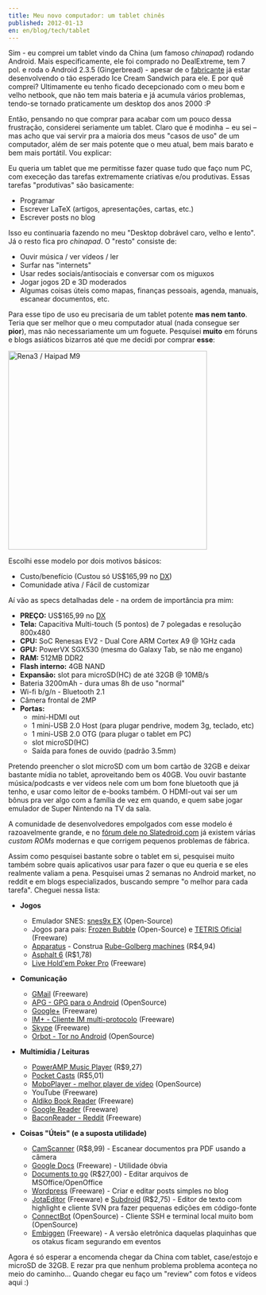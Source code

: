 ```yaml
---
title: Meu novo computador: um tablet chinês
published: 2012-01-13
en: en/blog/tech/tablet
---
```


Sim - eu comprei um tablet vindo da China (um famoso _chinapad_) rodando Android.
Mais especificamente, ele foi comprado no DealExtreme, tem 7 pol. e roda o Android 2.3.5 (Gingerbread) - apesar de
o [fabricante][1] já estar desenvolvendo o tão esperado Ice Cream Sandwich para ele.
E por quê comprei?
Ultimamente eu tenho ficado decepcionado com o meu bom e velho netbook, que não tem mais bateria e já acumula vários problemas,
tendo-se tornado praticamente um desktop dos anos 2000 :P

Então, pensando no que comprar para acabar com um pouco dessa frustração, considerei seriamente um tablet.
Claro que é modinha − eu sei – mas acho que vai servir pra a maioria dos meus "casos de uso" de um computador,
além de ser mais potente que o meu atual, bem mais barato e bem mais portátil.
Vou explicar:

<!--more-->

Eu queria um tablet que me permitisse fazer quase tudo que faço num PC, com execeção das tarefas extremamente criativas e/ou produtivas.
Essas tarefas "produtivas" são basicamente:

  * Programar
  * Escrever LaTeX (artigos, apresentações, cartas, etc.)
  * Escrever posts no blog

Isso eu continuaria fazendo no meu "Desktop dobrável caro, velho e lento".
Já o resto fica pro _chinapad_. O "resto" consiste de:

  * Ouvir música / ver vídeos / ler
  * Surfar nas "internets"
  * Usar redes sociais/antisociais e conversar com os miguxos
  * Jogar jogos 2D e 3D moderados
  * Algumas coisas úteis como mapas, finanças pessoais, agenda, manuais, escanear documentos, etc.

Para esse tipo de uso eu precisaria de um tablet potente **mas nem tanto**.
Teria que ser melhor que o meu computador atual (nada consegue ser **pior**), mas não necessariamente um um foguete.
Pesquisei **muito** em fóruns e blogs asiáticos bizarros até que me decidi por comprar **esse**:

<div id="imgdiv-m9"><style type="text/css" scoped> #imgdiv-m9 img { width:400px };</style>

 ![Rena3 / Haipad M9](/files/imgs/2012-01_sku_81345_7.jpg)

</div>

Escolhi esse modelo por dois motivos básicos:

  * Custo/benefício (Custou só US\$165,99 no [DX][2])
  * Comunidade ativa / Fácil de customizar

Aí vão as specs detalhadas dele - na ordem de importância pra mim:

  * **PREÇO:** US\$165,99 no [DX][3]
  * **Tela:** Capacitiva Multi-touch (5 pontos) de 7 polegadas e resolução 800x480
  * **CPU:** SoC Renesas EV2 - Dual Core ARM Cortex A9 @ 1GHz cada
  * **GPU:** PowerVX SGX530 (mesma do Galaxy Tab, se não me engano)
  * **RAM:** 512MB DDR2
  * **Flash interno:** 4GB NAND
  * **Expansão:** slot para microSD(HC) de até 32GB @ 10MB/s
  * Bateria 3200mAh - dura umas 8h de uso "normal"
  * Wi-fi b/g/n - Bluetooth 2.1
  * Câmera frontal de 2MP
  * **Portas:**
      + mini-HDMI out
      + 1 mini-USB 2.0 Host (para plugar pendrive, modem 3g, teclado, etc)
      + 1 mini-USB 2.0 OTG (para plugar o tablet em PC)
      + slot microSD(HC)
      + Saída para fones de ouvido (padrão 3.5mm)

Pretendo preencher o slot microSD com um bom cartão de 32GB e deixar bastante mídia no tablet, aproveitando bem os 40GB.
Vou ouvir bastante música/podcasts e ver vídeos nele com um bom fone bluetooth que já tenho, e usar como leitor de e-books também.
O HDMI-out vai ser um bônus pra ver algo com a família de vez em quando, e quem sabe jogar emulador de Super Nintendo na TV da sala.

A comunidade de desenvolvedores empolgados com esse modelo é razoavelmente grande,
e no [fórum dele no Slatedroid.com][4] já existem várias _custom ROMs_ modernas e que corrigem pequenos problemas de fábrica.

Assim como pesquisei bastante sobre o tablet em si,
pesquisei muito também sobre quais aplicativos usar para fazer o que eu queria e se eles realmente valiam a pena.
Pesquisei umas 2 semanas no Android market, no reddit e em blogs especializados, buscando sempre "o melhor para cada tarefa".
Cheguei nessa lista:

 * **Jogos**
   + Emulador SNES: [snes9x EX](http://www.explusalpha.com/home/snes9x-ex/downloads) (Open-Source)
   + Jogos para pais: [Frozen Bubble](https://market.android.com/details?id=org.jfedor.frozenbubble) (Open-Source)
     e [TETRIS Oficial](https://market.android.com/details?id=com.ea.tetrisfree_na) (Freeware)
   + [Apparatus](https://market.android.com/details?id=com.bithack.apparatus) - Construa
     [Rube-Golberg machines](http://en.wikipedia.org/wiki/Rube_Goldberg_machine) (R\$4,94)
   + [Asphalt 6](https://market.android.com/details?id=com.gameloft.android.ANMP.GloftA6HP) (R\$1,78)
   + [Live Hold'em Poker Pro](https://market.android.com/details?id=com.dragonplay.liveholdempro) (Freeware)

 * **Comunicação**
   + [GMail](https://market.android.com/details?id=com.google.android.gm) (Freeware)
   + [APG - GPG para o Android](https://market.android.com/details?id=org.thialfihar.android.apg) (OpenSource)
   + [Google+](https://market.android.com/details?id=com.google.android.apps.plus) (Freeware)
   + [IM+ - Cliente IM multi-protocolo](https://market.android.com/details?id=de.shapeservices.impluslite) (Freeware)
   + [Skype](https://market.android.com/details?id=com.skype.raider) (Freeware)
   + [Orbot - Tor no Android](https://market.android.com/details?id=org.torproject.android) (OpenSource)

 * **Multimídia / Leituras**
   * [PowerAMP Music Player](https://market.android.com/details?id=com.maxmpz.audioplayer) (R\$9,27)
   * [Pocket Casts](https://market.android.com/details?id=au.com.shiftyjelly.pocketcasts) (R\$5,01)
   * [MoboPlayer - melhor player de vídeo](https://market.android.com/details?id=com.clov4r.android.nil) (OpenSource)
   * YouTube (Freeware)
   * [Aldiko Book Reader](https://market.android.com/details?id=com.aldiko.android) (Freeware)
   * [Google Reader](https://market.android.com/details?id=com.google.android.apps.reader) (Freeware)
   * [BaconReader - Reddit](https://market.android.com/details?id=com.onelouder.baconreader) (Freeware)

 * **Coisas "Úteis" (e a suposta utilidade)**
   * [CamScanner](https://market.android.com/details?id=com.intsig.camscanner) (R\$8,99) - Escanear documentos pra PDF usando a câmera
   * [Google Docs](https://market.android.com/details?id=com.google.android.apps.docs) (Freeware) - Utilidade óbvia
   * [Documents to go](https://market.android.com/details?id=com.dataviz.docstogo) (R\$27,00) - Editar arquivos de MSOffice/OpenOffice
   * [Wordpress](https://market.android.com/details?id=org.wordpress.android) (Freeware) - Criar e editar posts simples no blog
   * [JotaEditor](https://market.android.com/details?id=jp.sblo.pandora.jota) (Freeware) e
     [Subdroid](https://market.android.com/details?id=com.feldschmid.subdroid_donate) (R\$2,75) - Editor de texto com highlight
     e cliente SVN pra fazer pequenas edições em código-fonte
   * [ConnectBot](https://market.android.com/details?id=org.connectbot) (OpenSource) - Cliente SSH e terminal local muito bom (OpenSource)
   * [Embiggen](https://market.android.com/details?id=com.briercan.embiggen) (Freeware) - A versão eletrônica daquelas plaquinhas
     que os otakus ficam segurando em eventos

Agora é só esperar a encomenda chegar da China com tablet, case/estojo e microSD de 32GB.
E rezar pra que nenhum problema problema aconteça no meio do caminho...
Quando chegar eu faço um "review" com fotos e vídeos aqui :)


[1]: <http://www.haipad.net/enindex.asp>
[2]: <http://www.dealextreme.com/p/7-capacitive-lcd-dual-core-android-2-2-tablet-pc-w-camera-wi-fi-bluetooth-hdmi-4gb-cortex-a9-81345>
[3]: <http://www.dealextreme.com/p/7-capacitive-lcd-dual-core-android-2-2-tablet-pc-w-camera-wi-fi-bluetooth-hdmi-4gb-cortex-a9-81345>
[4]: <http://www.slatedroid.com/forum/204-rena>
